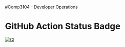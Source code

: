 #Comp3104 - Developer Operations

# GitHub Action Status Badge
[![CI](https://github.com/kashfimehbuba77/COMP3104/actions/workflows/ci.yml/badge.svg)](https://github.com/kashfimehbuba77/COMP3104/actions/workflows/ci.yml)